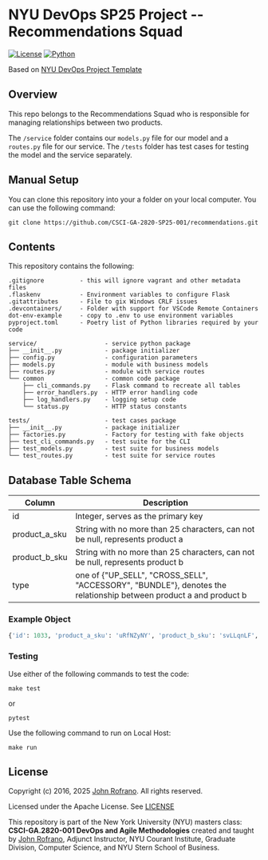 # NYU DevOps SP25 Project -- Recommendations Squad
[![License](https://img.shields.io/badge/License-Apache_2.0-blue.svg)](https://opensource.org/licenses/Apache-2.0)
[![Python](https://img.shields.io/badge/Language-Python-blue.svg)](https://python.org/)

Based on [NYU DevOps Project Template](github.com/nyu-devops/project-template)


## Overview

 This repo belongs to the Recommendations Squad who is responsible for managing relationships between two products.

 The `/service` folder contains our `models.py` file for our model and a `routes.py` file for our service. The `/tests` folder has test cases for testing the model and the service separately.

## Manual Setup

You can clone this repository into your a folder on your local computer.
You can use the following command:

```
git clone https://github.com/CSCI-GA-2820-SP25-001/recommendations.git
```


## Contents

This repository contains the following:

```text
.gitignore          - this will ignore vagrant and other metadata files
.flaskenv           - Environment variables to configure Flask
.gitattributes      - File to gix Windows CRLF issues
.devcontainers/     - Folder with support for VSCode Remote Containers
dot-env-example     - copy to .env to use environment variables
pyproject.toml      - Poetry list of Python libraries required by your code

service/                   - service python package
├── __init__.py            - package initializer
├── config.py              - configuration parameters
├── models.py              - module with business models
├── routes.py              - module with service routes
└── common                 - common code package
    ├── cli_commands.py    - Flask command to recreate all tables
    ├── error_handlers.py  - HTTP error handling code
    ├── log_handlers.py    - logging setup code
    └── status.py          - HTTP status constants

tests/                     - test cases package
├── __init__.py            - package initializer
├── factories.py           - Factory for testing with fake objects
├── test_cli_commands.py   - test suite for the CLI
├── test_models.py         - test suite for business models
└── test_routes.py         - test suite for service routes
```

## Database Table Schema

| Column | Description |
| ------ | ----------- |
| id | Integer, serves as the primary key |
| product_a_sku |  String with no more than 25 characters, can not be null, represents product a |
| product_b_sku |  String with no more than 25 characters, can not be null, represents product b |
| type | one of {"UP_SELL", "CROSS_SELL", "ACCESSORY", "BUNDLE"}, denotes the relationship between product a and product b |

### Example Object

```Python
{'id': 1033, 'product_a_sku': 'uRfNZyNY', 'product_b_sku': 'svLLqnLF', 'type': 'ACCESSORY'}
```

### Testing
Use either of the following commands to test the code:

```
make test
```
or 
```
pytest
```

Use the following command to run on Local Host: 

```
make run
```

## License

Copyright (c) 2016, 2025 [John Rofrano](https://www.linkedin.com/in/JohnRofrano/). All rights reserved.

Licensed under the Apache License. See [LICENSE](LICENSE)

This repository is part of the New York University (NYU) masters class: **CSCI-GA.2820-001 DevOps and Agile Methodologies** created and taught by [John Rofrano](https://cs.nyu.edu/~rofrano/), Adjunct Instructor, NYU Courant Institute, Graduate Division, Computer Science, and NYU Stern School of Business.
